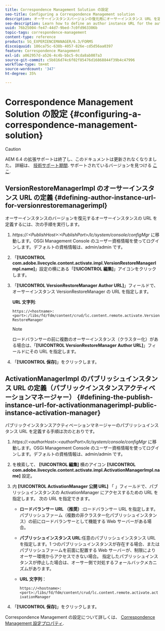 ```yaml
---
title: Correspondence Management Solution の設定
seo-title: Configuring a Correspondence Management solution
description: オーサーインスタンスバージョンの復元用にオーサーインスタンス URL を定義し、パブリックインスタンスアクティベーションマネージャー用にパブリッシュインスタンス URL を定義する方法について説明します。
seo-description: Learn how to define an author instance URL for the author instance version restore and define the Publish instance URL for public instance activation manager.
uuid: 76b25004-fe47-44d7-9bed-7c0fd963306b
topic-tags: correspondence-management
content-type: reference
products: SG_EXPERIENCEMANAGER/6.3/FORMS
discoiquuid: 186ca75c-638b-4057-826e-cd5d56aa0397
feature: Correspondence Management
exl-id: a062957d-a526-4c4b-bbc5-0cda8ab007a3
source-git-commit: c5b816d74c6f02f85476d16868844f39b4c47996
workflow-type: tm+mt
source-wordcount: '347'
ht-degree: 35%

---
```


# Correspondence Management Solution の設定 {#configuring-a-correspondence-management-solution}

>[!CAUTION]
>
>AEM 6.4 の拡張サポートは終了し、このドキュメントは更新されなくなりました。 詳細は、 [技術サポート期間](https://helpx.adobe.com/jp/support/programs/eol-matrix.html). サポートされているバージョンを見つける [ここ](https://experienceleague.adobe.com/docs/?lang=ja).

## VersionRestoreManagerImpl のオーサーインスタンス URL の定義 {#defining-author-instance-url-for-versionrestoremanagerimpl}

オーサーインスタンスのバージョンを復元するオーサーインスタンスの URL を定義するには、次の手順を実行します。

1. *https://:&lt;PublishHost>:&lt;PublishPort>/lc/system/console/configMgr* に移動します。OSGi Management Console のユーザー資格情報を使ってログインします。デフォルトの資格情報は、admin/admin です。
1. 「**[!UICONTROL com.adobe.livecycle.content.activate.impl.VersionRestoreManagerImpl.name]**」設定の横にある「**[!UICONTROL 編集]**」アイコンをクリックします。
1. 「**[!UICONTROL VersionRestoreManager Author URL]**」フィールドで、オーサーインスタンス VersionRestoreManager の URL を指定します。

   **URL 文字列**:

   `https://<hostname>:<port>:/libs/fd/fdm/content/crud/lc.content.remote.activate.VersionRestoreManager`

   >[!NOTE]
   >
   >ロードバランサーの前に複数のオーサーインスタンス（クラスター化）がある場合は、「**[!UICONTROL VersionRestoreManager Author URL]**」フィールドにその URL を指定します。

1. 「**[!UICONTROL 保存]**」をクリックします。

## ActivationManagerImpl のパブリッシュインスタンス URL の定義（パブリックインスタンスアクティベーションマネージャー） {#defining-the-publish-instance-url-for-activationmanagerimpl-public-instance-activation-manager}

パブリックインスタンスアクティベーションマネージャーのパブリッシュインスタンス URL を定義する手順は次のとおりです。

1. *https://:&lt;authorHost>:&lt;authorPort>/lc/system/console/configMgr* に移動します。OSGi Management Console のユーザー資格情報を使ってログインします。デフォルトの資格情報は、admin/admin です。
1. を検索して、 **[!UICONTROL 編集]** 横のアイコン **[!UICONTROL com.adobe.livecycle.content.activate.impl.ActivationManagerImpl.name]** 設定。
1. 内 **[!UICONTROL ActivationManager 公開 URL]** 「 」フィールドで、パブリッシュインスタンスの ActivationManager にアクセスするための URL を指定します。 次の URL を指定できます。

   * **ロードバランサー URL （推奨）**:ロードバランサー URL を指定します。パブリッシュファーム（複数の非クラスター化パブリッシュインスタンス）の前にロードバランサーとして機能する Web サーバーがある場合。
   * **パブリッシュインスタンス URL**:任意のパブリッシュインスタンス URL を指定します。1 つのパブリッシュインスタンスが存在する場合、またはパブリッシュファームを前面に配置する Web サーバーが、制限によりオーサー環境からアクセスできない場合。 指定したパブリッシュインスタンスが停止した場合は、オーサー側で対処するフォールバックメカニズムがあります。
   * **URL 文字列**：

      `https://<hostname>:<port>:/libs/fd/fdm/content/crud/lc.content.remote.activate.activationManager`

1. 「**[!UICONTROL 保存]**」をクリックします。

Correspondence Management の設定について詳しくは、 [Correspondence Management 設定プロパティ](https://helpx.adobe.com/jp/aem-forms/6-2/cm-configuration-properties.html).
